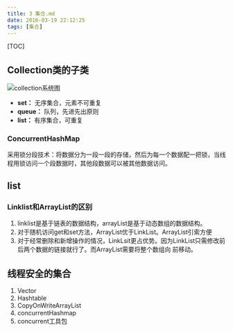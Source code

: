 ```yaml
---
title: 3 集合.md
date: 2016-03-19 22:12:25
tags: [集合]
---
```


[TOC]

<!--more-->


## Collection类的子类

![collection系统图](http://7xlgbq.com1.z0.glb.clouddn.com/collection.jpg "collection系统图")

- **set：** 无序集合，元素不可重复
- **queue：** 队列，先进先出原则
- **list：** 有序集合，可重复

### ConcurrentHashMap

采用锁分段技术：将数据分为一段一段的存储，然后为每一个数据配一把锁，当线程用锁访问一个段数据时，其他段数据可以被其他数据访问。

## list

### Linklist和ArrayList的区别

1. linklist是基于链表的数据结构，arrayList是基于动态数组的数据结构。
2. 对于随机访问get和set方法，ArrayList优于LinkList。ArrayList引索方便
3. 对于经常删除和新增操作的情况，LinkLsit更占优势。因为LinkList只需修改前后两个数据的链接就行了。而ArrayList需要将整个数组向
前移动。

## 线程安全的集合

1. Vector
2. Hashtable
3. CopyOnWriteArrayList
4. concurrentHashmap
4. concurrent工具包



